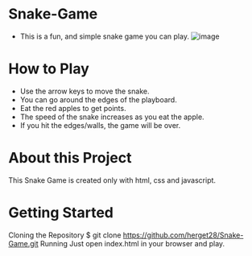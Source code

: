 # Snake-Game
- This is a fun, and simple snake game you can play.
![image](https://user-images.githubusercontent.com/57627375/224115326-9700a50b-3d04-4506-90e8-7b055bcb06ff.png)
# How to Play
- Use the arrow keys to move the snake.
- You can go around the edges of the playboard.
- Eat the red apples to get points.
- The speed of the snake increases as you eat the apple.
- If you hit the edges/walls, the game will be over.

# About this Project
This Snake Game is created only with html, css and javascript.
# Getting Started
Cloning the Repository
$ git clone https://github.com/herget28/Snake-Game.git
Running
Just open index.html in your browser and play.
